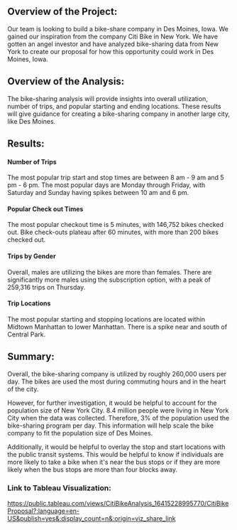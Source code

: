## Overview of the Project:
Our team is looking to build a bike-share company in Des Moines, Iowa. We gained our inspiration from the company Citi Bike in New York. We have gotten an angel investor and have analyzed bike-sharing data from New York to create our proposal for how this opportunity could work in Des Moines, Iowa.
## Overview of the Analysis: 
The bike-sharing analysis will provide insights into overall utilization, number of trips, and popular starting and ending locations. These results will give guidance for creating a bike-sharing company in another large city, like Des Moines.
## Results: 
#### Number of Trips
The most popular trip start and stop times are between 8 am - 9 am and 5 pm - 6 pm. The most popular days are Monday through Friday, with Saturday and Sunday having spikes between 10 am and 6 pm.
#### Popular Check out Times
The most popular checkout time is 5 minutes, with 146,752 bikes checked out. Bike check-outs plateau after 60 minutes, with more than 200 bikes checked out.
#### Trips by Gender
Overall, males are utilizing the bikes are more than females. There are significantly more males using the subscription option, with a peak of 259,316 trips on Thursday.
#### Trip Locations
The most popular starting and stopping locations are located within Midtown Manhattan to lower Manhattan. There is a spike near and south of Central Park.
## Summary: 
Overall, the bike-sharing company is utilized by roughly 260,000 users per day. The bikes are used the most during commuting hours and in the heart of the city. 

However, for further investigation, it would be helpful to account for the population size of New York City. 8.4 million people were living in New York City when the data was collected.  Therefore, 3% of the population used the bike-sharing program per day. This information will help scale the bike company to fit the population size of Des Moines. 

Additionally, it would be helpful to overlay the stop and start locations with the public transit systems. This would be helpful to know if individuals are more likely to take a bike when it's near the bus stops or if they are more likely when the bus stops are more than four blocks away.

### Link to Tableau Visualization:
https://public.tableau.com/views/CitiBikeAnalysis_16415228995770/CitiBikeProposal?:language=en-US&publish=yes&:display_count=n&:origin=viz_share_link
